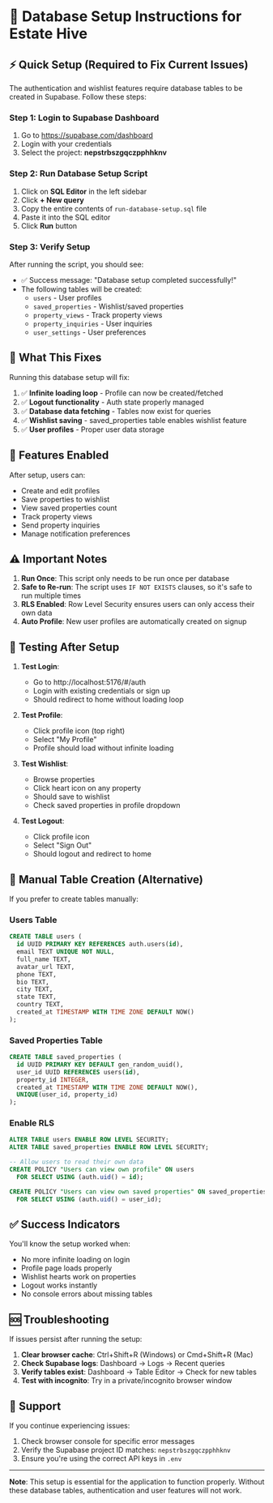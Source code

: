 # 🚀 Database Setup Instructions for Estate Hive

## ⚡ Quick Setup (Required to Fix Current Issues)

The authentication and wishlist features require database tables to be created in Supabase. Follow these steps:

### Step 1: Login to Supabase Dashboard
1. Go to https://supabase.com/dashboard
2. Login with your credentials
3. Select the project: **nepstrbszgqczpphhknv**

### Step 2: Run Database Setup Script
1. Click on **SQL Editor** in the left sidebar
2. Click **+ New query**
3. Copy the entire contents of `run-database-setup.sql` file
4. Paste it into the SQL editor
5. Click **Run** button

### Step 3: Verify Setup
After running the script, you should see:
- ✅ Success message: "Database setup completed successfully!"
- The following tables will be created:
  - `users` - User profiles
  - `saved_properties` - Wishlist/saved properties
  - `property_views` - Track property views
  - `property_inquiries` - User inquiries
  - `user_settings` - User preferences

## 🔧 What This Fixes

Running this database setup will fix:
1. ✅ **Infinite loading loop** - Profile can now be created/fetched
2. ✅ **Logout functionality** - Auth state properly managed
3. ✅ **Database data fetching** - Tables now exist for queries
4. ✅ **Wishlist saving** - saved_properties table enables wishlist feature
5. ✅ **User profiles** - Proper user data storage

## 🎯 Features Enabled

After setup, users can:
- Create and edit profiles
- Save properties to wishlist
- View saved properties count
- Track property views
- Send property inquiries
- Manage notification preferences

## ⚠️ Important Notes

1. **Run Once**: This script only needs to be run once per database
2. **Safe to Re-run**: The script uses `IF NOT EXISTS` clauses, so it's safe to run multiple times
3. **RLS Enabled**: Row Level Security ensures users can only access their own data
4. **Auto Profile**: New user profiles are automatically created on signup

## 🧪 Testing After Setup

1. **Test Login**:
   - Go to http://localhost:5176/#/auth
   - Login with existing credentials or sign up
   - Should redirect to home without loading loop

2. **Test Profile**:
   - Click profile icon (top right)
   - Select "My Profile"
   - Profile should load without infinite loading

3. **Test Wishlist**:
   - Browse properties
   - Click heart icon on any property
   - Should save to wishlist
   - Check saved properties in profile dropdown

4. **Test Logout**:
   - Click profile icon
   - Select "Sign Out"
   - Should logout and redirect to home

## 📝 Manual Table Creation (Alternative)

If you prefer to create tables manually:

### Users Table
```sql
CREATE TABLE users (
  id UUID PRIMARY KEY REFERENCES auth.users(id),
  email TEXT UNIQUE NOT NULL,
  full_name TEXT,
  avatar_url TEXT,
  phone TEXT,
  bio TEXT,
  city TEXT,
  state TEXT,
  country TEXT,
  created_at TIMESTAMP WITH TIME ZONE DEFAULT NOW()
);
```

### Saved Properties Table
```sql
CREATE TABLE saved_properties (
  id UUID PRIMARY KEY DEFAULT gen_random_uuid(),
  user_id UUID REFERENCES users(id),
  property_id INTEGER,
  created_at TIMESTAMP WITH TIME ZONE DEFAULT NOW(),
  UNIQUE(user_id, property_id)
);
```

### Enable RLS
```sql
ALTER TABLE users ENABLE ROW LEVEL SECURITY;
ALTER TABLE saved_properties ENABLE ROW LEVEL SECURITY;

-- Allow users to read their own data
CREATE POLICY "Users can view own profile" ON users
  FOR SELECT USING (auth.uid() = id);

CREATE POLICY "Users can view own saved properties" ON saved_properties
  FOR SELECT USING (auth.uid() = user_id);
```

## ✅ Success Indicators

You'll know the setup worked when:
- No more infinite loading on login
- Profile page loads properly
- Wishlist hearts work on properties
- Logout works instantly
- No console errors about missing tables

## 🆘 Troubleshooting

If issues persist after running the setup:

1. **Clear browser cache**: Ctrl+Shift+R (Windows) or Cmd+Shift+R (Mac)
2. **Check Supabase logs**: Dashboard → Logs → Recent queries
3. **Verify tables exist**: Dashboard → Table Editor → Check for new tables
4. **Test with incognito**: Try in a private/incognito browser window

## 📧 Support

If you continue experiencing issues:
1. Check browser console for specific error messages
2. Verify the Supabase project ID matches: `nepstrbszgqczpphhknv`
3. Ensure you're using the correct API keys in `.env`

---

**Note**: This setup is essential for the application to function properly. Without these database tables, authentication and user features will not work.